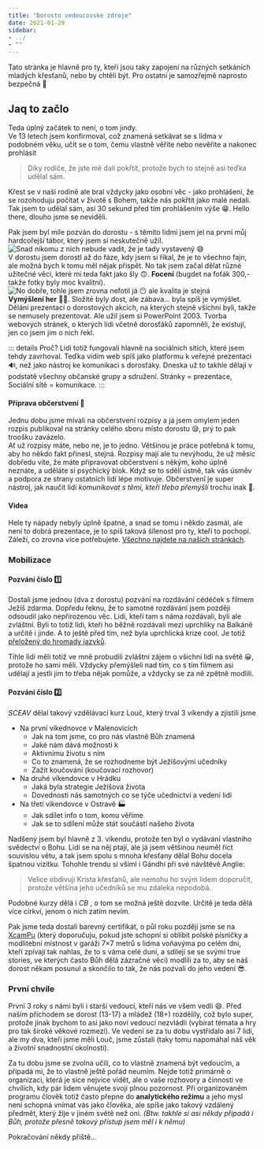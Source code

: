```yaml
---
title: "Dorosto vedoucovské zdroje"
date: 2021-01-29
sidebar: 
- ../
- ""
---
```


Tato stránka je hlavně pro ty, kteří jsou taky zapojení na různých setkáních mladých křesťanů, nebo by chtěli být. Pro ostatní je samozřejmě naprosto bezpečná 🤪

## Jaq to začlo
Teda úplný začátek to není, o tom jindy.  
Ve 13 letech jsem konfirmoval, což znamená setkávat se s lidma v podobném věku, učit se o tom, čemu vlastně věříte nebo nevěříte a nakonec prohlásit
> Díky rodiče, že jste mě dali pokřtít, protože bych to stejně asi teďka udělal sám.

Křest se v naší rodině ale bral vždycky jako osobní věc - jako prohlášení, že se rozohoduju počítat v životě s Bohem, takže nás pokřtít jako malé nedali. Tak jsem to udělal sám, asi 30 sekund před tím prohlášením výše 😁. Hello there, dlouho jsme se neviděli.

Pak jsem byl mile pozván do dorostu - s těmito lidmi jsem jel na první můj hardcořejší tábor, který jsem si neskutečně užil.
![Snad nikomu z nich nebude vadit, že je tady vystavený 😅](/images/spalov2014.jpg)  
V dorostu jsem dorostl až do fáze, kdy jsem si říkal, že je to všechno fajn, ale možná bych k tomu měl nějak přispět. No tak jsem začal dělat různé užitečné věci, které mi teda fakt jako šly 🙃. **Focení** (bugdet na foťák 300,- takže fotky byly moc kvalitní).
![No dobře, tohle jsem zrovna nefotil já 😶 ale kvalita je stejná](/images/dorostQuality.jpg)  
**Vymýšlení her** 🤦‍♂️. Složité byly dost, ale zábava... byla spíš je vymýšlet. Dělání prezentací o dorostových akcích, na kterých stejně všichni byli, takže se nemusely prezentovat. Ale užil jsem si PowerPoint 2003. Tvorba webových stránek, o kterých lidi včetně dorosťáků zapomněli, že existují, jen co jsem jim o nich řekl.

::: details Proč?
Lidi totiž fungovali hlavně na sociálních sítích, které jsem tehdy zavrhoval. Teďka vidím web spíš jako platformu k veřejné prezentaci 🔊, než jako nástroj ke komunikaci s dorosťáky. Dneska už to takhle dělají v podstatě všechny občanské grupy a sdružení. Stránky = prezentace, Sociální sítě = komunikace.
:::

#### Příprava občerstvení 🍿
Jednu dobu jsme mívali na občerstvení rozpisy a já jsem omylem jeden rozpis publikoval na stránky celého sboru místo dorostu 😪, prý to pak troošku zavázelo.  
Ať už rozpisy máte, nebo ne, je to jedno. Většinou je práce potřebná k tomu, aby ho někdo fakt přinesl, stejná. Rozpisy mají ale tu nevýhodu, že už měsíc dobředu víte, že máte připravovat občerstvení s někým, koho úplně neznáte, a uděláte si psychický blok. Když se to sdělí ústně, tak vás úsměv a podpora ze strany ostatních lidí lépe motivuje. Občerstvení je super nástroj, jak naučit lidi _komunikovat s těmi, kteří třeba přemýšlí_ trochu inak 🤩.

#### Videa
Hele ty nápady nebyly úplně špatné, a snad se tomu i někdo zasmál, ale není to dobrá prezentace, je to spíš taková šílenost pro ty, kteří to pochopí. Záleží, co zrovna více potřebujete. [Všechno najdete na našich stránkách](https://archiv.dorostmladez.cz/videa/).

### Mobilizace
#### Pozvání číslo 1️⃣
Dostali jsme jednou (dva z dorostu) pozvání na rozdávání cédéček s filmem Ježíš zdarma. Dopředu řeknu, že to samotné rozdávání jsem později odsoudil jako nepřirozenou věc. Lidi, kteří tam s náma rozdávali, byli ale zvláštní. Byli to totiž lidi, kteří ho běžně rozdávali mezi uprchlíky na Balkáně a určitě i jinde. A to ještě před tím, než byla uprchlická krize cool. Je totiž [přeložený do hromady jazyků](https://en.wikipedia.org/wiki/Jesus_(1979_film)#Foreign-language_versions).

Tihle lidi měli totiž ve mně probudili zvláštní zájem o všichni lidi na světě 😀, protože ho sami měli. Vždycky přemýšleli nad tím, co s tím filmem asi udělají a jestli jim to třeba nějak pomůže, a vždycky se za ně zpětně modlili.

#### Pozvání číslo 2️⃣
_SCEAV_ <!-- {title="Slezská evangelická církev"} --> dělal takový vzdělávací kurz Louč, který trval 3 víkendy a zjistili jsme
- Na první víkednovce v Malenovicích
    - Jak na tom jsme, co pro nás vlastně Bůh znamená
    - Jaké nám dává možnosti k
    - Aktivnímu životu s ním
    - Co to znamená, že se rozhodneme být Ježíšovými učedníky
    - Zažít koučování (koučovací rozhovor)
- Na druhé víkendovce v Hrádku
    - Jaká byla strategie Ježíšova života
    - Dovednosti nás samotných co se týče učednictví a vedení lidí
- Na třetí víkendovce v Ostravě 🏭
    - Jak sdílet info o tom, komu věříme
    - Jak se to sdílení může stát součástí našeho života

Nadšený jsem byl hlavně z 3. víkendu, protože ten byl o vydávání vlastního svědectví o Bohu. Lidi se na něj ptají, ale já jsem většinou neuměl říct souvislou větu, a tak jsem spolu s mnoha křesťany dělal Bohu docela špatnou vizitku. Tohohle trendu si všiml i Gándhí při své návštěvě Anglie:
> Velice obdivuji Krista křesťanů, ale nemohu ho svým lidem doporučit, protože většina jeho učedníků se mu zdaleka nepodobá.

Podobné kurzy dělá i _CB_ <!-- {title="Církev bratrská"} -->, o tom se možná ještě dozvíte. Určitě je teda dělá více církví, jenom o nich zatím nevím.

Pak jsme teda dostali barevný certifikát, o půl roku později jsme se na [XcamPu](http://www.xcamp.cz/) (který doporučuju, pokud jste schopní si oblíbit polské písničky a modlitební místnost v garáži 7×7 metrů s lidma voňavýma po celém dni, kteří zpívají tak nahlas, že to s váma celé duní, a sdílejí se se svými true stories, ve kterých často Bůh dělá zázračné věci) modlili za to, aby se náš dorost někam posunul a skončilo to tak, že nás pozvali do jeho vedení 😎.

### První chvíle
První 3 roky s námi byli i starší vedoucí, kteří nás ve všem vedli 😄. Před naším příchodem se dorost (13-17) a mládež (18+) rozdělily, což bylo super, protože jinak bychom to asi jako noví vedoucí nezvládli (vybírat témata a hry pro tak široké věkové rozmezí). Ve vedení se za tu dobu vystřídalo asi 7 lidí, ale my dva, kteří jsme měli Louč, jsme zůstali (taky tomu napomáhal náš věk a životní snadnostní okolnosti). 

Za tu dobu jsme se zvolna učili, co to vlastně znamená být vedoucím, a připadá mi, že to vlastně ještě pořád neumím. Nejde totiž primárně o organizaci, která je sice nejvíce vidět, ale o vaše rozhovory a činnosti ve chvílích, kdy pár lidem věnujete svoji plnou pozornost. Při organizovaném programu člověk totiž často přepne do **analytického režimu** a jeho mysl není schopná vnímat vás jako člověka, ale spíše jako takový vzdálený předmět, který žije v jiném světě než oni. _(Btw. takhle si asi někdy připadá i Bůh, protože přesně takový přístup jsem měl i k němu)_

Pokračování někdy příště...